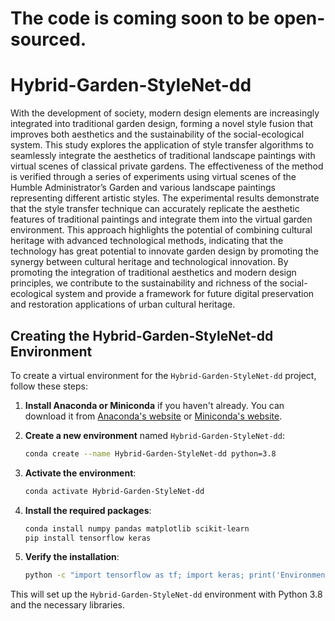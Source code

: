 # The code is coming soon to be open-sourced.

# Hybrid-Garden-StyleNet-dd

With the development of society, modern design elements are increasingly integrated
into traditional garden design, forming a novel style fusion that improves both
aesthetics and the sustainability of the social-ecological system. This study explores the
application of style transfer algorithms to seamlessly integrate the aesthetics of
traditional landscape paintings with virtual scenes of classical private gardens. The
effectiveness of the method is verified through a series of experiments using virtual
scenes of the Humble Administrator’s Garden and various landscape paintings
representing different artistic styles. The experimental results demonstrate that the
style transfer technique can accurately replicate the aesthetic features of traditional
paintings and integrate them into the virtual garden environment. This approach
highlights the potential of combining cultural heritage with advanced technological
methods, indicating that the technology has great potential to innovate garden design
by promoting the synergy between cultural heritage and technological innovation. By
promoting the integration of traditional aesthetics and modern design principles, we
contribute to the sustainability and richness of the social-ecological system and provide
a framework for future digital preservation and restoration applications of urban
cultural heritage.



## Creating the Hybrid-Garden-StyleNet-dd Environment

To create a virtual environment for the `Hybrid-Garden-StyleNet-dd` project, follow these steps:

1. **Install Anaconda or Miniconda** if you haven't already. You can download it from [Anaconda's website](https://www.anaconda.com/products/individual) or [Miniconda's website](https://docs.conda.io/en/latest/miniconda.html).

2. **Create a new environment** named `Hybrid-Garden-StyleNet-dd`:

    ```bash
    conda create --name Hybrid-Garden-StyleNet-dd python=3.8
    ```

3. **Activate the environment**:

    ```bash
    conda activate Hybrid-Garden-StyleNet-dd
    ```

4. **Install the required packages**:

    ```bash
    conda install numpy pandas matplotlib scikit-learn
    pip install tensorflow keras
    ```

5. **Verify the installation**:

    ```bash
    python -c "import tensorflow as tf; import keras; print('Environment is ready!')"
    ```

This will set up the `Hybrid-Garden-StyleNet-dd` environment with Python 3.8 and the necessary libraries.


